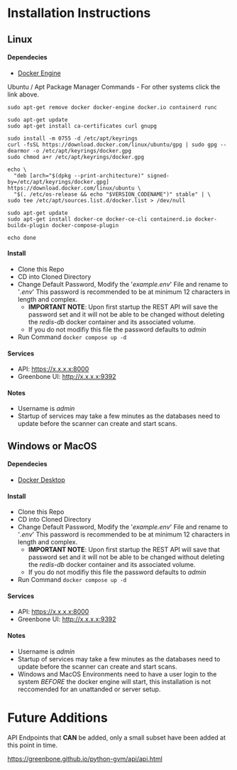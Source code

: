 # Installation Instructions

## Linux

#### Dependecies
- [Docker Engine](https://docs.docker.com/engine/install/#server)

Ubuntu / Apt Package Manager Commands - For other systems click the link above.
```
sudo apt-get remove docker docker-engine docker.io containerd runc

sudo apt-get update
sudo apt-get install ca-certificates curl gnupg

sudo install -m 0755 -d /etc/apt/keyrings
curl -fsSL https://download.docker.com/linux/ubuntu/gpg | sudo gpg --dearmor -o /etc/apt/keyrings/docker.gpg
sudo chmod a+r /etc/apt/keyrings/docker.gpg

echo \
  "deb [arch="$(dpkg --print-architecture)" signed-by=/etc/apt/keyrings/docker.gpg] https://download.docker.com/linux/ubuntu \
  "$(. /etc/os-release && echo "$VERSION_CODENAME")" stable" | \
sudo tee /etc/apt/sources.list.d/docker.list > /dev/null

sudo apt-get update
sudo apt-get install docker-ce docker-ce-cli containerd.io docker-buildx-plugin docker-compose-plugin

echo done
```

#### Install
- Clone this Repo
- CD into Cloned Directory
- Change Default Password, Modify the '_example.env_' File and rename to '_.env_' This password is recommended to be at minimum 12 characters in length and complex.
  - **IMPORTANT NOTE**: Upon first startup the REST API will save the password set and it will not be able to be changed without deleting the _redis-db_ docker container and its associated volume.
  - If you do not modifiy this file the password defaults to _admin_
- Run Command `docker compose up -d`

#### Services
- API: https://x.x.x.x:8000
- Greenbone UI: http://x.x.x.x:9392

#### Notes
- Username is _admin_
- Startup of services may take a few minutes as the databases need to update before the scanner can create and start scans.

## Windows or MacOS

#### Dependecies
- [Docker Desktop](https://www.docker.com/products/docker-desktop/)

#### Install
- Clone this Repo
- CD into Cloned Directory
- Change Default Password, Modify the '_example.env_' File and rename to '_.env_' This password is recommended to be at minimum 12 characters in length and complex.
  - **IMPORTANT NOTE**: Upon first startup the REST API will save that password set and it will not be able to be changed without deleting the _redis-db_ docker container and its associated volume.
  - If you do not modifiy this file the password defaults to _admin_
- Run Command `docker compose up -d`

#### Services
- API: https://x.x.x.x:8000
- Greenbone UI: http://x.x.x.x:9392

#### Notes
- Username is _admin_
- Startup of services may take a few minutes as the databases need to update before the scanner can create and start scans.
- Windows and MacOS Environments need to have a user login to the system _BEFORE_ the docker engine will start, this installation is not reccomended for an unattanded or server setup.

# Future Additions

API Endpoints that **CAN** be added, only a small subset have been added at this point in time.

https://greenbone.github.io/python-gvm/api/api.html

